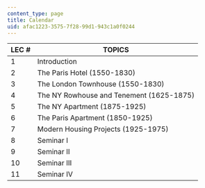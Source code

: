```yaml
---
content_type: page
title: Calendar
uid: afac1223-3575-7f28-99d1-943c1a0f0244
---
```


| LEC # | TOPICS |
| --- | --- |
| 1 | Introduction |
| 2 | The Paris Hotel (1550-1830) |
| 3 | The London Townhouse (1550-1830) |
| 4 | The NY Rowhouse and Tenement (1625-1875) |
| 5 | The NY Apartment (1875-1925) |
| 6 | The Paris Apartment (1850-1925) |
| 7 | Modern Housing Projects (1925-1975) |
| 8 | Seminar I |
| 9 | Seminar II |
| 10 | Seminar III |
| 11 | Seminar IV
